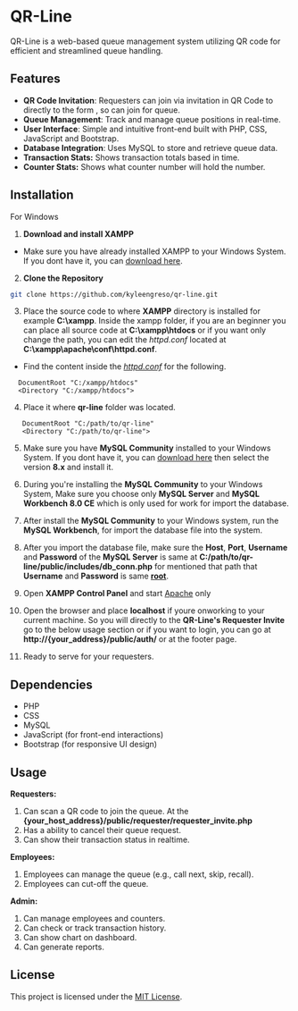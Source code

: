 # QR-Line

QR-Line is a web-based queue management system utilizing QR code for efficient and streamlined queue handling.

## Features

- **QR Code Invitation**: Requesters can join via invitation in QR Code to directly to the form , so can join for queue.
- **Queue Management**: Track and manage queue positions in real-time.
- **User Interface**: Simple and intuitive front-end built with PHP, CSS, JavaScript and Bootstrap.
- **Database Integration**: Uses MySQL to store and retrieve queue data.
- **Transaction Stats:** Shows transaction totals based in time.
- **Counter Stats:** Shows what counter number will hold the number.

## Installation

For Windows

1. **Download and install XAMPP**
- Make sure you have already installed XAMPP to your Windows System. If you dont have it, you can [download here](https://www.apachefriends.org/).
2. **Clone the Repository**

```sh
git clone https://github.com/kyleengreso/qr-line.git
```

3. Place the source code to where **XAMPP** directory is installed for example **C:\\xampp**. Inside the xampp folder, if you are an beginner you can place all source code at **C:\\xampp\\htdocs** or if you want only change the path, you can edit the *httpd.conf* located at **C:\\xampp\\apache\\conf\\httpd.conf**.
- Find the content inside the *<u>httpd.conf</u>* for the following.

```apacheconf
  DocumentRoot "C:/xampp/htdocs"
  <Directory "C:/xampp/htdocs">
```

4. Place it where **qr-line** folder was located.

```apacheconf
   DocumentRoot "C:/path/to/qr-line"
   <Directory "C:/path/to/qr-line">
```

5. Make sure you have **MySQL Community** installed to your Windows System. If you dont have it, you can [download here](https://dev.mysql.com/downloads/installer/)  then select the version **8.x** and install it.

6. During you're installing the **MySQL Community** to your Windows System, Make sure you choose only **MySQL Server** and **MySQL Workbench 8.0 CE** which is only used for work for import the database.

7. After install the **MySQL Community** to your Windows system, run the **MySQL Workbench**, for import the database file into the system.

8. After you import the database file, make sure the **Host**, **Port**, **Username** and **Password** of the **MySQL Server** is same at **C:/path/to/qr-line/public/includes/db_conn.php** for mentioned that path that **Username** and **Password** is same <u>**root**</u>.

9. Open **XAMPP Control Panel** and start <u>Apache</u> only 

10. Open the browser and place **localhost** if youre onworking to your current machine. So you will directly to the **QR-Line's Requester Invite** go to the below usage section or if you want to login, you can go at **http://{your_address}/public/auth/**  or at the footer page.

11. Ready to serve for your requesters.

## Dependencies

- PHP
- CSS
- MySQL
- JavaScript (for front-end interactions)
- Bootstrap (for responsive UI design)

## Usage

**Requesters:**

1. Can scan a QR code to join the queue. At the **{your_host_address}/public/requester/requester_invite.php**
2. Has a ability to cancel their queue request.
3. Can show their transaction status in realtime.

**Employees:**

1. Employees can manage the queue (e.g., call next, skip, recall).
2. Employees can cut-off the queue.

**Admin:**

1. Can manage employees and counters.
2. Can check or track transaction history.
3. Can show chart on dashboard.
4. Can generate reports.

## License

This project is licensed under the [MIT License](https://github.com/kyleengreso/qr-line/blob/main/LICENSE).
